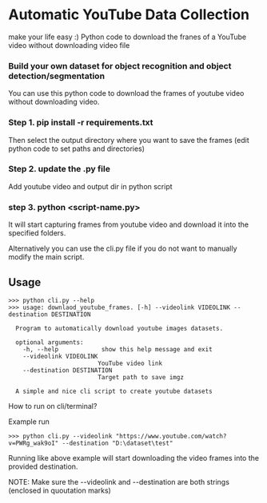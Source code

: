 # Automatic YouTube Data Collection

make your life easy :) 
Python code to download the franes of a YouTube video without downloading video file 

### Build your own dataset for object recognition and object detection/segmentation

You can use this python code to download the frames of youtube video without downloading video. 

### Step 1. pip install -r requirements.txt
Then select the output directory where you want to save the frames (edit python code to set paths and directories)

### Step 2. update the .py file 
Add youtube video and output dir in python script

### step 3. python <script-name.py>

It will start capturing frames from youtube video and download it into the specified folders.

Alternatively you can use the cli.py file if you do not want to manually modify the main script.

Usage
---
```
>>> python cli.py --help
>>> usage: downlaod_youtube_frames. [-h] --videolink VIDEOLINK --destination DESTINATION

  Program to automatically download youtube images datasets.

  optional arguments:
    -h, --help            show this help message and exit
    --videolink VIDEOLINK
                         YouTube video link
    --destination DESTINATION
                         Target path to save imgz

  A simple and nice cli script to create youtube datasets
```

How to run on cli/terminal?

Example run

``` >>> python cli.py --videolink "https://www.youtube.com/watch?v=PWRg_wak9oI" --destination "D:\dataset\test" ```

Running like above example will start downloading the video frames into the provided destination.

NOTE: Make sure the --videolink and --destination are both strings (enclosed in quoutation marks)
